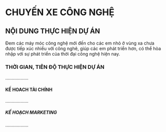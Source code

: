 <html>
<h1> CHUYẾN XE CÔNG NGHỆ </h1>
     <title>Chuyến xe công nghệ - Nhóm CoVy - SS004.K21.CLC</title>
<h2> NỘI DUNG THỰC HIỆN DỰ ÁN </h2>
<body>
     <p> Đem các máy móc công nghệ mới đến cho các em nhỏ ở vùng xa chưa được tiếp xúc nhiều với công nghê, giúp các em phát triển hơn, có thể hòa nhập với sự phát triển của thời đại công nghệ hiện nay. </P>
</body>
<h3> THỜI GIAN, TIÊN ĐỘ THỰC HIỆN DỰ ÁN </h3>
     <body>
     <p>..................</p>
     </body>
<h4> KẾ HOACH TÀI CHÍNH </h4>
     <body>
     <p>..................</p>
     </body>
<h5> KẾ HOẠCH MARKETING </h5>
     <body>
     <p>..................</p>
     </body>
</html>
    
